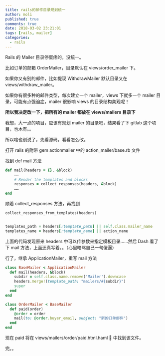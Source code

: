 ```yaml
---
title: rails的邮件目录规划统一
author: moli
published: true
comments: true
date: 2018-03-02 23:21:01
tags: [rails, mailer]
categories:
  - rails
---
```


Rails 的 Mailer 目录停蛋疼的，没统一。

比如订单的邮箱 OrderMailer，目录默认在 views/order_mailer 下。

如果你又有别的邮件，比如提现 WithdrawMailer 默认目录又在 views/withdraw_mailer。

如果你有很多种的邮件类型，每次建立一个 mailer，views 下就多一个 mailer 目录，可能有点强迫症，mailer 很影响 views 的目录结构美观呢！

**所以我决定改一下，把所有的 mailer 都放在 views/mailers 目录下**

我想，大一点的项目，应该有规划 mailer 的目录吧，结果看了下 gitlab 这个项目，也木有。。

所以啥也别说了，先看源码，看看怎么改。

打开 rails 的附带 gem actionmailer 中的 action_mailer/base.rb 文件

找到 def mail 方法

```ruby
def mail(headers = {}, &block)
    ……
    # Render the templates and blocks
    responses = collect_responses(headers, &block)
    ……
end
```

顺着 collect_responses 方法，再找到

```ruby
collect_responses_from_templates(headers)


templates_path = headers[:template_path] || self.class.mailer_name
templates_name = headers[:template_name] || action_name
```

上面的代码发现原来 headers 中可以传参数来指定模板目录……然后 Dash 看了下 mail 方法，上面还真写着。。（心里暗骂自己一句傻逼）

行了，继承 ApplicationMailer，重写 mail 方法

```ruby
class BaseMailer < ApplicationMailer
  def mail(headers, &block)
    subdir = self.class.name.remove('Mailer').downcase
    headers.merge!(template_path: "mailers/#{subdir}")
    super
  end
end
```

```ruby
class OrderMailer < BaseMailer
  def paid(order)
    @order = order
    mail(to: @order.buyer_email, subject: "新的订单邮件")
  end
end
```

现在 paid 将在 views/mailers/order/paid.html.haml  中找到该文件。

完。。
